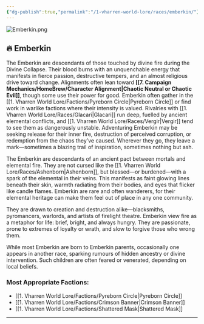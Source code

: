 ```yaml
---
{"dg-publish":true,"permalink":"/1-vharren-world-lore/races/emberkin/"}
---
```


![Emberkin.png](/img/user/z.%20Assets/Emberkin.png)
## 🔥 **Emberkin**

The Emberkin are descendants of those touched by divine fire during the Divine Collapse. Their blood burns with an unquenchable energy that manifests in fierce passion, destructive tempers, and an almost religious drive toward change. Alignments often lean toward **[[7. Campaign Mechanics/HomeBrew/Character Alignment\|Chaotic Neutral or Chaotic Evil]]**, though some use their power for good. Emberkin often gather in the [[1. Vharren World Lore/Factions/Pyreborn Circle\|Pyreborn Circle]] or find work in warlike factions where their intensity is valued. Rivalries with [[1. Vharren World Lore/Races/Glacari\|Glacari]] run deep, fuelled by ancient elemental conflicts, and [[1. Vharren World Lore/Races/Vergir\|Vergir]] tend to see them as dangerously unstable. Adventuring Emberkin may be seeking release for their inner fire, destruction of perceived corruption, or redemption from the chaos they’ve caused. Wherever they go, they leave a mark—sometimes a blazing trail of inspiration, sometimes nothing but ash.

The Emberkin are descendants of an ancient pact between mortals and elemental fire. They are not cursed like the [[1. Vharren World Lore/Races/Ashenborn\|Ashenborn]], but blessed—or burdened—with a spark of the elemental in their veins. This manifests as faint glowing lines beneath their skin, warmth radiating from their bodies, and eyes that flicker like candle flames. Emberkin are rare and often wanderers, for their elemental heritage can make them feel out of place in any one community.

They are drawn to creation and destruction alike—blacksmiths, pyromancers, warlords, and artists of firelight theatre. Emberkin view fire as a metaphor for life: brief, bright, and always hungry. They are passionate, prone to extremes of loyalty or wrath, and slow to forgive those who wrong them.

While most Emberkin are born to Emberkin parents, occasionally one appears in another race, sparking rumours of hidden ancestry or divine intervention. Such children are often feared or venerated, depending on local beliefs.

### **Most Appropriate Factions:**
- [[1. Vharren World Lore/Factions/Pyreborn Circle\|Pyreborn Circle]]
- [[1. Vharren World Lore/Factions/Crimson Banner\|Crimson Banner]]
- [[1. Vharren World Lore/Factions/Shattered Mask\|Shattered Mask]]

---
